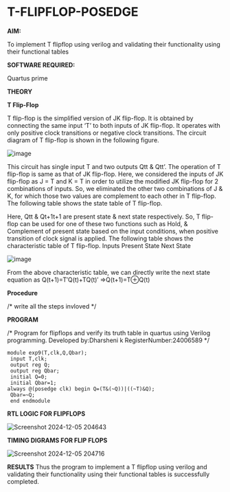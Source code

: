 # T-FLIPFLOP-POSEDGE

**AIM:**

To implement  T flipflop using verilog and validating their functionality using their functional tables

**SOFTWARE REQUIRED:**

Quartus prime

**THEORY**

**T Flip-Flop**

T flip-flop is the simplified version of JK flip-flop. It is obtained by connecting the same input ‘T’ to both inputs of JK flip-flop. It operates with only positive clock transitions or negative clock transitions. The circuit diagram of T flip-flop is shown in the following figure.

![image](https://github.com/naavaneetha/T-FLIPFLOP-POSEDGE/assets/154305477/458a68fe-2d08-4a9d-ac4f-7ae0480ce0bd)

 
This circuit has single input T and two outputs Qtt & Qtt’. The operation of T flip-flop is same as that of JK flip-flop. Here, we considered the inputs of JK flip-flop as J = T and K = T in order to utilize the modified JK flip-flop for 2 combinations of inputs. So, we eliminated the other two combinations of J & K, for which those two values are complement to each other in T flip-flop. The following table shows the state table of T flip-flop.

Here, Qtt & Qt+1t+1 are present state & next state respectively. So, T flip-flop can be used for one of these two functions such as Hold, & Complement of present state based on the input conditions, when positive transition of clock signal is applied. The following table shows the characteristic table of T flip-flop. Inputs Present State Next State

![image](https://github.com/naavaneetha/T-FLIPFLOP-POSEDGE/assets/154305477/cdd7fb32-539f-4b66-bb8d-f305a153c886)

 
From the above characteristic table, we can directly write the next state equation as Q(t+1)=T′Q(t)+TQ(t)′ ⇒Q(t+1)=T⊕Q(t)

**Procedure**

/* write all the steps invloved */

**PROGRAM**

/* Program for flipflops and verify its truth table in quartus using Verilog programming. Developed by:Dharsheni k RegisterNumber:24006589
*/
```
module exp9(T,clk,Q,Qbar);
 input T,clk;
 output reg Q;
 output reg Qbar;
 initial Q=0;
 initial Qbar=1;
always @(posedge clk) begin Q=(T&(~Q))|((~T)&Q);
 Qbar=~Q;
 end endmodule
```

**RTL LOGIC FOR FLIPFLOPS**

![Screenshot 2024-12-05 204643](https://github.com/user-attachments/assets/d110164a-29f6-4236-bfff-fcb24f9350e0)

**TIMING DIGRAMS FOR FLIP FLOPS**

![Screenshot 2024-12-05 204716](https://github.com/user-attachments/assets/4a14e73d-392b-4589-bbfa-30bfa1deb8f7)

**RESULTS**
Thus the program to implement a T flipflop using verilog and validating their functionality using their functional tables is successfully completed.

